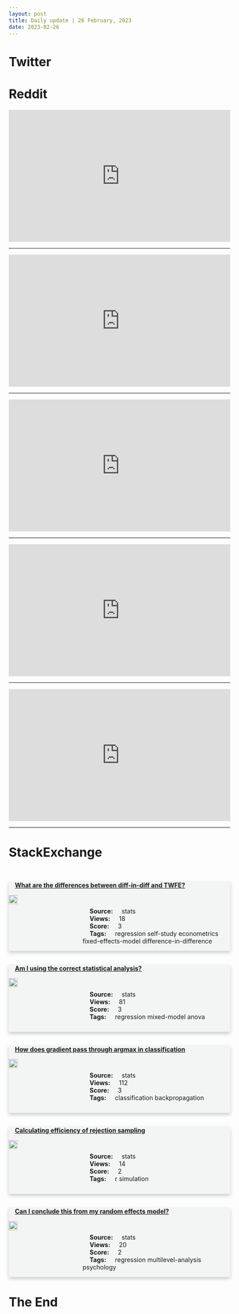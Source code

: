 ```yaml
---
layout: post
title: Daily update | 26 February, 2023
date: 2023-02-26
---
```


<script async src="https://platform.twitter.com/widgets.js" charset="utf-8"></script>


<script src='https://storage.ko-fi.com/cdn/scripts/overlay-widget.js'></script>
<script>
  kofiWidgetOverlay.draw('themldojo', {
    'type': 'floating-chat',
    'floating-chat.donateButton.text': 'Support me',
    'floating-chat.donateButton.background-color': '#f45d22',
    'floating-chat.donateButton.text-color': '#fff'
  });
</script>

# Twitter 

<blockquote class="twitter-tweet"><a href="https://twitter.com/narendramodi/status/1629507692019716097"></a></blockquote>

<blockquote class="twitter-tweet"><a href="https://twitter.com/mhdksafa/status/1629507701217566720"></a></blockquote>

<blockquote class="twitter-tweet"><a href="https://twitter.com/Nyandia_G/status/1629452386585440256"></a></blockquote>

<blockquote class="twitter-tweet"><a href="https://twitter.com/simonholdorf/status/1629377400273338369"></a></blockquote>

<blockquote class="twitter-tweet"><a href="https://twitter.com/MirMAKOfficial/status/1629324291794673672"></a></blockquote>

<blockquote class="twitter-tweet"><a href="https://twitter.com/karpathy/status/1629558513914769408"></a></blockquote>

<blockquote class="twitter-tweet"><a href="https://twitter.com/ylecun/status/1629467508720779265"></a></blockquote>

<blockquote class="twitter-tweet"><a href="https://twitter.com/ylecun/status/1629560793829109767"></a></blockquote>

<blockquote class="twitter-tweet"><a href="https://twitter.com/ylecun/status/1629463972578459648"></a></blockquote>

<blockquote class="twitter-tweet"><a href="https://twitter.com/huggingface/status/1629572332330135554"></a></blockquote>

# Reddit 

<iframe id="reddit-embed" src="https://www.redditmedia.com/r/MachineLearning/comments/11bfhx7/r_n_multidiffusion_fusing_diffusion_paths_for?ref_source=embed&amp;ref=share&amp;embed=true" sandbox="allow-scripts allow-same-origin allow-popups" style="border: none;" height="300" width="100%" scrolling="yes"></iframe>
<hr style="width:100%;text-align:left;margin-left:0">
<iframe id="reddit-embed" src="https://www.redditmedia.com/r/MachineLearning/comments/11bfm9n/r_n_3daware_conditional_image_synthesis_pix2pix3d?ref_source=embed&amp;ref=share&amp;embed=true" sandbox="allow-scripts allow-same-origin allow-popups" style="border: none;" height="300" width="100%" scrolling="yes"></iframe>
<hr style="width:100%;text-align:left;margin-left:0">
<iframe id="reddit-embed" src="https://www.redditmedia.com/r/datascience/comments/11br45w/how_do_you_stay_up_to_date_with_new_trends_and?ref_source=embed&amp;ref=share&amp;embed=true" sandbox="allow-scripts allow-same-origin allow-popups" style="border: none;" height="300" width="100%" scrolling="yes"></iframe>
<hr style="width:100%;text-align:left;margin-left:0">
<iframe id="reddit-embed" src="https://www.redditmedia.com/r/dataengineering/comments/11bhvux/do_right_joins_even_matter?ref_source=embed&amp;ref=share&amp;embed=true" sandbox="allow-scripts allow-same-origin allow-popups" style="border: none;" height="300" width="100%" scrolling="yes"></iframe>
<hr style="width:100%;text-align:left;margin-left:0">
<iframe id="reddit-embed" src="https://www.redditmedia.com/r/MachineLearning/comments/11bk21t/r_n_reduce_reuse_recycle_compositional_generation?ref_source=embed&amp;ref=share&amp;embed=true" sandbox="allow-scripts allow-same-origin allow-popups" style="border: none;" height="300" width="100%" scrolling="yes"></iframe>
<hr style="width:100%;text-align:left;margin-left:0">

<style>
.card {
box-shadow: 0 4px 8px 0 rgba(0,0,0,0.2);
transition: 0.3s;
width: 100%;
background-color: #F3F4F4;
}
p{
    margin-left:  3em;
    padding-top: 1em;
}
.part2{
    display: grid;
    grid-template-columns: 1fr 3fr;
}
h4{
    margin: 1em;
}

.card:hover {
box-shadow: 0 8px 16px 0 rgba(0,0,0,0.2);
}
b {
padding: 2px 16px;
}
</style>
  
# StackExchange 


  <br>
  <div class="card">
  <h4><a href='https://stats.stackexchange.com/questions/606625/what-are-the-differences-between-diff-in-diff-and-twfe'>What are the differences between diff-in-diff and TWFE?</a></h4> 
  <div class="part2">
      <img src="https://cdn.sstatic.net/Sites/stats/Img/apple-touch-icon@2.png?v=344f57aa10cc" alt="Img missing!" style="width:40%">
      <p><b>Source:</b> stats<br><b>Views:</b> 18<br><b>Score:</b> 3<br><b>Tags:</b> <span class="badge badge-dark">regression</span> <span class="badge badge-dark">self-study</span> <span class="badge badge-dark">econometrics</span> <span class="badge badge-dark">fixed-effects-model</span> <span class="badge badge-dark">difference-in-difference</span></p> 
  </div>
  </div>
      
  <br>
  <div class="card">
  <h4><a href='https://stats.stackexchange.com/questions/606614/am-i-using-the-correct-statistical-analysis'>Am I using the correct statistical analysis?</a></h4> 
  <div class="part2">
      <img src="https://cdn.sstatic.net/Sites/stats/Img/apple-touch-icon@2.png?v=344f57aa10cc" alt="Img missing!" style="width:40%">
      <p><b>Source:</b> stats<br><b>Views:</b> 81<br><b>Score:</b> 3<br><b>Tags:</b> <span class="badge badge-dark">regression</span> <span class="badge badge-dark">mixed-model</span> <span class="badge badge-dark">anova</span></p> 
  </div>
  </div>
      
  <br>
  <div class="card">
  <h4><a href='https://stats.stackexchange.com/questions/606595/how-does-gradient-pass-through-argmax-in-classification'>How does gradient pass through argmax in classification</a></h4> 
  <div class="part2">
      <img src="https://cdn.sstatic.net/Sites/stats/Img/apple-touch-icon@2.png?v=344f57aa10cc" alt="Img missing!" style="width:40%">
      <p><b>Source:</b> stats<br><b>Views:</b> 112<br><b>Score:</b> 3<br><b>Tags:</b> <span class="badge badge-dark">classification</span> <span class="badge badge-dark">backpropagation</span></p> 
  </div>
  </div>
      
  <br>
  <div class="card">
  <h4><a href='https://stats.stackexchange.com/questions/606610/calculating-efficiency-of-rejection-sampling'>Calculating efficiency of rejection sampling</a></h4> 
  <div class="part2">
      <img src="https://cdn.sstatic.net/Sites/stats/Img/apple-touch-icon@2.png?v=344f57aa10cc" alt="Img missing!" style="width:40%">
      <p><b>Source:</b> stats<br><b>Views:</b> 14<br><b>Score:</b> 2<br><b>Tags:</b> <span class="badge badge-dark">r</span> <span class="badge badge-dark">simulation</span></p> 
  </div>
  </div>
      
  <br>
  <div class="card">
  <h4><a href='https://stats.stackexchange.com/questions/606585/can-i-conclude-this-from-my-random-effects-model'>Can I conclude this from my random effects model?</a></h4> 
  <div class="part2">
      <img src="https://cdn.sstatic.net/Sites/stats/Img/apple-touch-icon@2.png?v=344f57aa10cc" alt="Img missing!" style="width:40%">
      <p><b>Source:</b> stats<br><b>Views:</b> 20<br><b>Score:</b> 2<br><b>Tags:</b> <span class="badge badge-dark">regression</span> <span class="badge badge-dark">multilevel-analysis</span> <span class="badge badge-dark">psychology</span></p> 
  </div>
  </div>
      
# The End